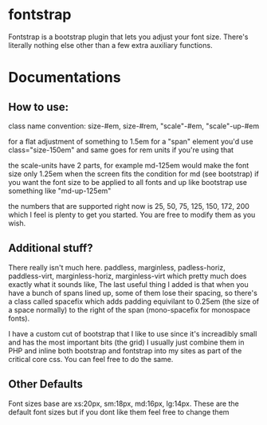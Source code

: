 # fontstrap
Fontstrap is a bootstrap plugin that lets you adjust your font size. There's literally nothing else other than a few extra auxiliary functions.

<h1>Documentations</h1>
<h2>How to use:</h2>
<p>class name convention: size-#em, size-#rem, "scale"-#em, "scale"-up-#em </p>
<p>for a flat adjustment of something to 1.5em for a "span" element you'd use class="size-150em" and same goes for rem units if you're using that</p>
<p>the scale-units have 2 parts, for example md-125em would make the font size only 1.25em when the screen fits the condition for md (see bootstrap) if you want the font size to be applied to all fonts and up like bootstrap use something like "md-up-125em"</p>
<p>the numbers that are supported right now is 25, 50, 75, 125, 150, 172, 200 which I feel is plenty to get you started. You are free to modify them as you wish.</p>

<h2>Additional stuff?</h2>
<p>There really isn't much here. paddless, marginless, padless-horiz, paddless-virt, marginless-horiz, marginless-virt which pretty much does exactly what it sounds like, The last useful thing I added is that when you have a bunch of spans lined up, some of them lose their spacing, so there's a class called spacefix which adds padding equivilant to 0.25em (the size of a space normally) to the right of the span (mono-spacefix for monospace fonts). </p>
<p>I have a custom cut of bootstrap that I like to use since it's increadibly small and has the most important bits (the grid) I usually just combine them in PHP and inline both bootstrap and fontstrap into my sites as part of the critical core css. You can feel free to do the same.</p>

<h2>Other Defaults</h2>
<p>Font sizes base are xs:20px, sm:18px, md:16px, lg:14px. These are the default font sizes but if you dont like them feel free to change them </p>